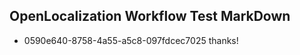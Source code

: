 ## OpenLocalization Workflow Test MarkDown
* 0590e640-8758-4a55-a5c8-097fdcec7025 thanks!

<!--HONumber=Jul16_HO3-->


